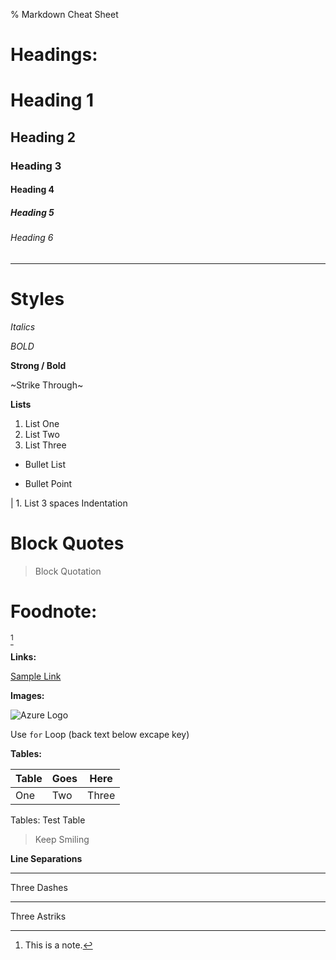 % Markdown Cheat Sheet

# Headings:

# Heading 1
## Heading 2
### Heading 3
#### Heading 4
##### Heading 5
###### Heading 6


---

# Styles

_Italics_

*BOLD*

**Strong / Bold**

~Strike Through~


**Lists**

1. List One
2. List Two
3. List Three

* Bullet List
- Bullet Point

|   1. List 3 spaces Indentation

# Block Quotes

> Block Quotation 

# Foodnote:

[^Note]

[^Note]: This is a note.

**Links:**

[Sample Link](https://samplelink.com)

**Images:**

![Azure Logo](https://estradaci.com/wp-content/uploads/2018/05/Azure-Logo-1024x752.jpg)

Use `for` Loop (back text below excape key)

**Tables:**

|Table|Goes|Here|
|---|---|---|
|One|Two|Three|

Tables: Test Table


>Keep Smiling



**Line Separations**

--- 
Three Dashes

***
Three Astriks 

